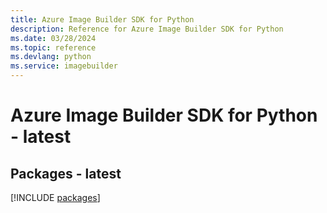 ```yaml
---
title: Azure Image Builder SDK for Python
description: Reference for Azure Image Builder SDK for Python
ms.date: 03/28/2024
ms.topic: reference
ms.devlang: python
ms.service: imagebuilder
---
```

# Azure Image Builder SDK for Python - latest
## Packages - latest
[!INCLUDE [packages](image-builder-index.md)]